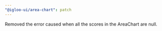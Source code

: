 ```yaml
---
"@igloo-ui/area-chart": patch
---
```


Removed the error caused when all the scores in the AreaChart are null.
